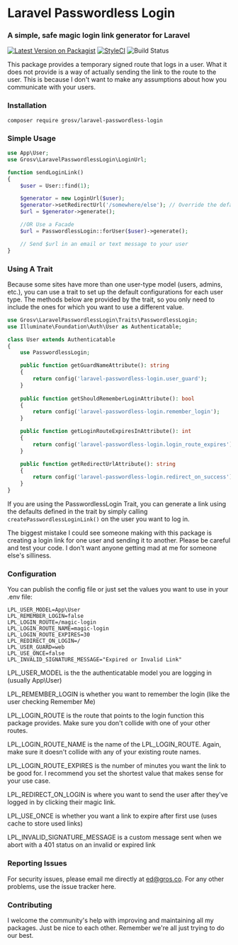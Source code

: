 # Laravel Passwordless Login
### A simple, safe magic login link generator for Laravel
[![Latest Version on Packagist](https://img.shields.io/packagist/v/grosv/laravel-passwordless-login.svg?style=flat-square)](https://packagist.org/packages/grosv/laravel-passwordless-login)
[![StyleCI](https://github.styleci.io/repos/243858945/shield?branch=master)](https://github.styleci.io/repos/243858945)
![Build Status](https://app.chipperci.com/projects/8c76f67e-e513-46a3-ad7a-aecb136dfa05/status/master)

This package provides a temporary signed route that logs in a user. What it does not provide is a way of actually sending the link to the route to the user. This is because I don't want to make any assumptions about how you communicate with your users.

### Installation
```shell script
composer require grosv/laravel-passwordless-login
```

### Simple Usage
```php
use App\User;
use Grosv\LaravelPasswordlessLogin\LoginUrl;

function sendLoginLink()
{
    $user = User::find(1);

    $generator = new LoginUrl($user);
    $generator->setRedirectUrl('/somewhere/else'); // Override the default url to redirect to after login
    $url = $generator->generate();

    //OR Use a Facade
    $url = PasswordlessLogin::forUser($user)->generate();

    // Send $url in an email or text message to your user
}
```
### Using A Trait

Because some sites have more than one user-type model (users, admins, etc.), you can use a trait to set up the default configurations for each user type. The methods below are provided by the trait, so you only need to include the ones for which you want to use a different value.

```php
use Grosv\LaravelPasswordlessLogin\Traits\PasswordlessLogin;
use Illuminate\Foundation\Auth\User as Authenticatable;

class User extends Authenticatable
{
    use PasswordlessLogin;

    public function getGuardNameAttribute(): string 
    {
        return config('laravel-passwordless-login.user_guard');
    }
    
    public function getShouldRememberLoginAttribute(): bool
    {
        return config('laravel-passwordless-login.remember_login');
    }

    public function getLoginRouteExpiresInAttribute(): int
    {
        return config('laravel-passwordless-login.login_route_expires');
    }

    public function getRedirectUrlAttribute(): string
    {
        return config('laravel-passwordless-login.redirect_on_success');
    }
}
```
If you are using the PasswordlessLogin Trait, you can generate a link using the defaults defined in the trait by simply calling `createPasswordlessLoginLink()` on the user you want to log in.

The biggest mistake I could see someone making with this package is creating a login link for one user and sending it to another. Please be careful and test your code. I don't want anyone getting mad at me for someone else's silliness. 

### Configuration
You can publish the config file or just set the values you want to use in your .env file:
```dotenv
LPL_USER_MODEL=App\User
LPL_REMEMBER_LOGIN=false
LPL_LOGIN_ROUTE=/magic-login
LPL_LOGIN_ROUTE_NAME=magic-login
LPL_LOGIN_ROUTE_EXPIRES=30
LPL_REDIRECT_ON_LOGIN=/
LPL_USER_GUARD=web
LPL_USE_ONCE=false
LPL_INVALID_SIGNATURE_MESSAGE="Expired or Invalid Link"
```
LPL_USER_MODEL is the the authenticatable model you are logging in (usually App\User)

LPL_REMEMBER_LOGIN is whether you want to remember the login (like the user checking Remember Me)

LPL_LOGIN_ROUTE is the route that points to the login function this package provides. Make sure you don't collide with one of your other routes.

LPL_LOGIN_ROUTE_NAME is the name of the LPL_LOGIN_ROUTE. Again, make sure it doesn't collide with any of your existing route names.

LPL_LOGIN_ROUTE_EXPIRES is the number of minutes you want the link to be good for. I recommend you set the shortest value that makes sense for your use case.

LPL_REDIRECT_ON_LOGIN is where you want to send the user after they've logged in by clicking their magic link.

LPL_USE_ONCE is whether you want a link to expire after first use (uses cache to store used links)

LPL_INVALID_SIGNATURE_MESSAGE is a custom message sent when we abort with a 401 status on an invalid or expired link

### Reporting Issues

For security issues, please email me directly at ed@gros.co. For any other problems, use the issue tracker here.

### Contributing

I welcome the community's help with improving and maintaining all my packages. Just be nice to each other. Remember we're all just trying to do our best.
